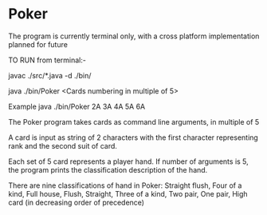 # Poker

The program is currently terminal only, with a cross platform implementation planned for future

TO RUN from terminal:-

javac ./src/*.java -d ./bin/

java ./bin/Poker <Cards numbering in multiple of 5>

Example java ./bin/Poker 2A 3A 4A 5A 6A

The Poker program takes cards as command line arguments, in multiple of 5

A card is input as string of 2 characters with the first character representing rank and the second suit of card.

Each set of 5 card represents a player hand. If number of arguments is 5, the program prints the classification description of the hand. 

There are nine classifications of hand in Poker: Straight flush, Four of a kind, Full house, Flush, Straight, Three of a kind, Two pair, One pair, High card (in decreasing order of precedence)
